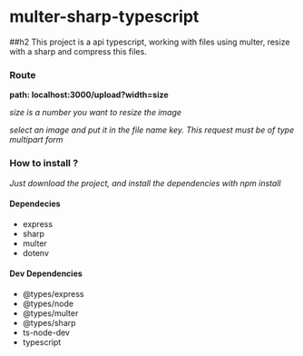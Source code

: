 # multer-sharp-typescript
##h2 This project is a api typescript, working with files using multer, resize with a sharp and compress this files.

### Route
**path: localhost:3000/upload?width=size**

*size is a number you want to resize the image*


*select an image and put it in the file name key. This request must be of type multipart form*


### How to install ? 
*Just download the project, and install the dependencies with npm install*

#### Dependecies

- express
- sharp
- multer
- dotenv

#### Dev Dependencies

- @types/express
- @types/node
- @types/multer
- @types/sharp
- ts-node-dev
- typescript
